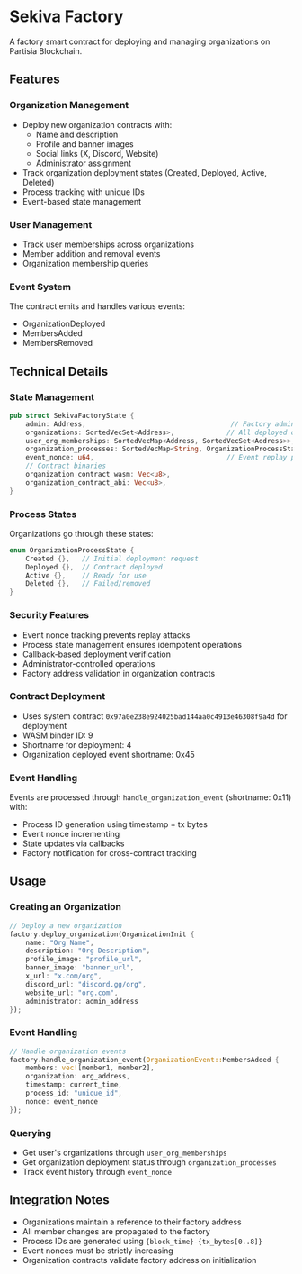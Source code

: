 # Sekiva Factory

A factory smart contract for deploying and managing organizations on Partisia Blockchain.

## Features

### Organization Management

- Deploy new organization contracts with:
  - Name and description
  - Profile and banner images
  - Social links (X, Discord, Website)
  - Administrator assignment
- Track organization deployment states (Created, Deployed, Active, Deleted)
- Process tracking with unique IDs
- Event-based state management

### User Management

- Track user memberships across organizations
- Member addition and removal events
- Organization membership queries

### Event System

The contract emits and handles various events:

- OrganizationDeployed
- MembersAdded
- MembersRemoved

## Technical Details

### State Management

```rust
pub struct SekivaFactoryState {
    admin: Address,                                    // Factory admin
    organizations: SortedVecSet<Address>,             // All deployed orgs
    user_org_memberships: SortedVecMap<Address, SortedVecSet<Address>>, // User -> Orgs mapping
    organization_processes: SortedVecMap<String, OrganizationProcessState>, // Deployment tracking
    event_nonce: u64,                                 // Event replay protection
    // Contract binaries
    organization_contract_wasm: Vec<u8>,
    organization_contract_abi: Vec<u8>,
}
```

### Process States

Organizations go through these states:

```rust
enum OrganizationProcessState {
    Created {},   // Initial deployment request
    Deployed {},  // Contract deployed
    Active {},    // Ready for use
    Deleted {},   // Failed/removed
}
```

### Security Features

- Event nonce tracking prevents replay attacks
- Process state management ensures idempotent operations
- Callback-based deployment verification
- Administrator-controlled operations
- Factory address validation in organization contracts

### Contract Deployment

- Uses system contract `0x97a0e238e924025bad144aa0c4913e46308f9a4d` for deployment
- WASM binder ID: 9
- Shortname for deployment: 4
- Organization deployed event shortname: 0x45

### Event Handling

Events are processed through `handle_organization_event` (shortname: 0x11) with:

- Process ID generation using timestamp + tx bytes
- Event nonce incrementing
- State updates via callbacks
- Factory notification for cross-contract tracking

## Usage

### Creating an Organization

```rust
// Deploy a new organization
factory.deploy_organization(OrganizationInit {
    name: "Org Name",
    description: "Org Description",
    profile_image: "profile_url",
    banner_image: "banner_url",
    x_url: "x.com/org",
    discord_url: "discord.gg/org",
    website_url: "org.com",
    administrator: admin_address
});
```

### Event Handling

```rust
// Handle organization events
factory.handle_organization_event(OrganizationEvent::MembersAdded {
    members: vec![member1, member2],
    organization: org_address,
    timestamp: current_time,
    process_id: "unique_id",
    nonce: event_nonce
});
```

### Querying

- Get user's organizations through `user_org_memberships`
- Get organization deployment status through `organization_processes`
- Track event history through `event_nonce`

## Integration Notes

- Organizations maintain a reference to their factory address
- All member changes are propagated to the factory
- Process IDs are generated using `{block_time}-{tx_bytes[0..8]}`
- Event nonces must be strictly increasing
- Organization contracts validate factory address on initialization
